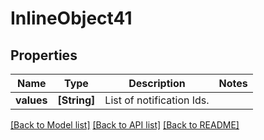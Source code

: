 # InlineObject41

## Properties
Name | Type | Description | Notes
------------ | ------------- | ------------- | -------------
**values** | **[String]** | List of notification Ids. | 

[[Back to Model list]](../README.md#documentation-for-models) [[Back to API list]](../README.md#documentation-for-api-endpoints) [[Back to README]](../README.md)


